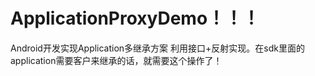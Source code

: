 # ApplicationProxyDemo！！！
Android开发实现Application多继承方案
利用接口+反射实现。在sdk里面的application需要客户来继承的话，就需要这个操作了！
